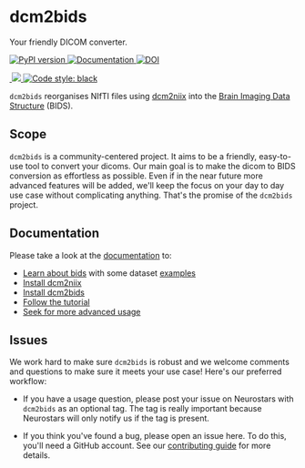 # dcm2bids
Your friendly DICOM converter.

<p>
<a href="https://pypi.org/project/dcm2bids">
<img alt="PyPI version" src="https://badge.fury.io/py/dcm2bids.svg">
</a>
<a href="https://unfmontreal.github.io/Dcm2Bids">
<img alt="Documentation" src="https://img.shields.io/badge/documentation-dcm2bids-succes.svg">
</a>
<a href="https://zenodo.org/badge/latestdoi/59581295">
<img alt="DOI" src="https://zenodo.org/badge/doi/10.5281/zenodo.2616548.svg">
</a>
<!--
<a href="https://singularity-hub.org/collections/544">
<img alt="Singularity Hub" src="https://www.singularity-hub.org/static/img/hosted-singularity--hub-%23e32929.svg">
</a>
-->
</p>

<p>
<a href="https://github.com/unfmontreal/Dcm2Bids/actionsk">
<img alt="" src="https://github.com/unfmontreal/Dcm2Bids/workflows/Tests/badge.svg">
</a>
<a href="https://codecov.io/gh/unfmontreal/Dcm2Bids">
<img src="https://codecov.io/gh/unfmontreal/Dcm2Bids/branch/master/graph/badge.svg"/>
</a>
<a href="https://github.com/psf/black">
<img alt="Code style: black" src="https://img.shields.io/badge/code%20style-black-000000.svg">
</a>
</p>

`dcm2bids` reorganises NIfTI files using [dcm2niix][dcm2niix-github] into the [Brain Imaging Data Structure][bids] (BIDS).

## Scope

`dcm2bids` is a community-centered project. It aims to be a friendly,
easy-to-use tool to convert your dicoms. Our main goal is to make the dicom
to BIDS conversion as effortless as possible. Even if in the near future
more advanced features will be added, we'll keep the focus on your day
to day use case without complicating anything. That's the promise of the `dcm2bids` project.

## Documentation

Please take a look at the [documentation][dcm2bids-doc] to:

* [Learn about bids][bids-spec] with some dataset [examples][bids-examples]
* [Install dcm2niix][dcm2niix-install]
* [Install dcm2bids][dcm2bids-install]
* [Follow the tutorial][dcm2bids-tutorial]
* [Seek for more advanced usage][dcm2bids-advanced]

## Issues

We work hard to make sure `dcm2bids` is robust and we welcome comments and questions to make sure it meets your use case! Here's our preferred workflow:

- If you have a usage question, please post your issue on Neurostars with `dcm2bids` as an optional tag. The tag is really important because Neurostars will only notify us if the tag is present.

- If you think you've found a bug, please open an issue here. To do this, you'll need a GitHub account. See our [contributing guide][dcm2bids-contributing] for more details.


[bids]: http://bids.neuroimaging.io/
[bids-examples]: https://github.com/bids-standard/bids-examples
[bids-spec]: https://bids-specification.readthedocs.io/en/stable/
[dcm2bids-doc]: https://unfmontreal.github.io/Dcm2Bids
[dcm2bids-install]: https://unfmontreal.github.io/Dcm2Bids/#install
[dcm2bids-tutorial]: https://unfmontreal.github.io/Dcm2Bids/tutorial
[dcm2bids-advanced]: https://unfmontreal.github.io/Dcm2Bids/advance/
[dcm2bids-issues]: https://github.com/UNFmontreal/Dcm2Bids/issues
[dcm2niix-install]: https://github.com/rordenlab/dcm2niix#install
[dcm2niix-github]: https://github.com/rordenlab/dcm2niix
[neurostars]: https://neurostars.org/
[dcm2bids-contributing]: https://unfmontreal.github.io/Dcm2Bids/CONTRIBUTING.md